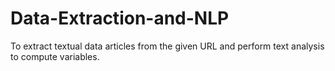 # Data-Extraction-and-NLP
To extract textual data articles from the given URL and perform text analysis to compute variables.
